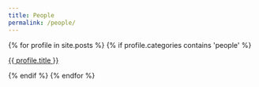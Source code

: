 ```yaml
---
title: People
permalink: /people/
---
```


<div class="content list">
  {% for profile in site.posts %}    
    {% if profile.categories contains 'people' %}
    <div class="list-item">
      <p class="list-post-title">
        <a href="{{ site.baseurl }}{{ profile.url }}">{{ profile.title }}</a>
      </p>
    </div>
    {% endif %}
  {% endfor %}
</div>
